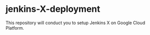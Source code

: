 # jenkins-X-deployment
This repository will conduct you to setup Jenkins X on Google Cloud Platform.
